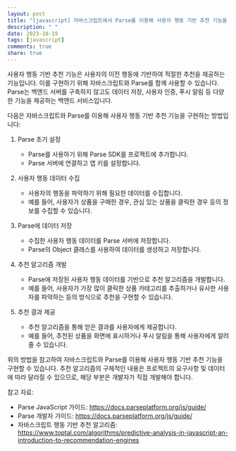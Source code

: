 ```yaml
---
layout: post
title: "[javascript] 자바스크립트에서 Parse를 이용해 사용자 행동 기반 추천 기능을 구현하는 방법은?"
description: " "
date: 2023-10-19
tags: [javascript]
comments: true
share: true
---
```


사용자 행동 기반 추천 기능은 사용자의 이전 행동에 기반하여 적절한 추천을 제공하는 기능입니다. 이를 구현하기 위해 자바스크립트와 Parse를 함께 사용할 수 있습니다. Parse는 백엔드 서버를 구축하지 않고도 데이터 저장, 사용자 인증, 푸시 알림 등 다양한 기능을 제공하는 백엔드 서비스입니다.

다음은 자바스크립트와 Parse를 이용해 사용자 행동 기반 추천 기능을 구현하는 방법입니다:

1. Parse 초기 설정
   - Parse를 사용하기 위해 Parse SDK를 프로젝트에 추가합니다.
   - Parse 서버에 연결하고 앱 키를 설정합니다.

2. 사용자 행동 데이터 수집
   - 사용자의 행동을 파악하기 위해 필요한 데이터를 수집합니다.
   - 예를 들어, 사용자가 상품을 구매한 경우, 관심 있는 상품을 클릭한 경우 등의 정보를 수집할 수 있습니다.

3. Parse에 데이터 저장
   - 수집한 사용자 행동 데이터를 Parse 서버에 저장합니다.
   - Parse의 Object 클래스를 사용하여 데이터를 생성하고 저장합니다.

4. 추천 알고리즘 개발
   - Parse에 저장된 사용자 행동 데이터를 기반으로 추천 알고리즘을 개발합니다.
   - 예를 들어, 사용자가 가장 많이 클릭한 상품 카테고리를 추출하거나 유사한 사용자를 파악하는 등의 방식으로 추천을 구현할 수 있습니다.

5. 추천 결과 제공
   - 추천 알고리즘을 통해 얻은 결과를 사용자에게 제공합니다.
   - 예를 들어, 추천된 상품을 화면에 표시하거나 푸시 알림을 통해 사용자에게 알려줄 수 있습니다.

위의 방법을 참고하여 자바스크립트와 Parse를 이용해 사용자 행동 기반 추천 기능을 구현할 수 있습니다. 추천 알고리즘의 구체적인 내용은 프로젝트의 요구사항 및 데이터에 따라 달라질 수 있으므로, 해당 부분은 개발자가 직접 개발해야 합니다.

참고 자료:
- Parse JavaScript 가이드: https://docs.parseplatform.org/js/guide/
- Parse 개발자 가이드: https://docs.parseplatform.org/js/guide/
- 자바스크립트 행동 기반 추천 알고리즘: https://www.toptal.com/algorithms/predictive-analysis-in-javascript-an-introduction-to-recommendation-engines